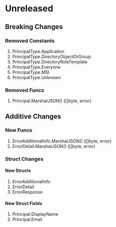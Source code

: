 # Unreleased

## Breaking Changes

### Removed Constants

1. PrincipalType.Application
1. PrincipalType.DirectoryObjectOrGroup
1. PrincipalType.DirectoryRoleTemplate
1. PrincipalType.Everyone
1. PrincipalType.MSI
1. PrincipalType.Unknown

### Removed Funcs

1. Principal.MarshalJSON() ([]byte, error)

## Additive Changes

### New Funcs

1. ErrorAdditionalInfo.MarshalJSON() ([]byte, error)
1. ErrorDetail.MarshalJSON() ([]byte, error)

### Struct Changes

#### New Structs

1. ErrorAdditionalInfo
1. ErrorDetail
1. ErrorResponse

#### New Struct Fields

1. Principal.DisplayName
1. Principal.Email
